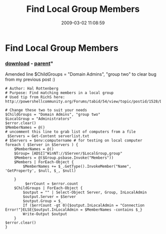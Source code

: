 ﻿---
pid:            905
parent:         904
children:       
poster:         Glenn
title:          Find Local Group Members
date:           2009-03-02 11:08:59
format:         posh
---

# Find Local Group Members

### [download](905.ps1) - [parent](904.md)"

Amended line $ChildGroups = "Domain Admins", "group two" to clear bug from my previous post :)

```posh
# Author: Hal Rottenberg
# Purpose: Find matching members in a local group
# Used tip from RichS here: http://powershellcommunity.org/Forums/tabid/54/view/topic/postid/1528/Default.aspx

# Change these two to suit your needs
$ChildGroups = "Domain Admins", "group two"
$LocalGroup = "Administrators"
$error.clear()
$MemberNames = @()
# uncomment this line to grab list of computers from a file
 $Servers = Get-Content serverlist.txt
# $Servers = $env:computername # for testing on local computer
foreach ( $Server in $Servers ) {
	$MemberNames = @()
	$Group= [ADSI]"WinNT://$Server/$LocalGroup,group"
	$Members = @($Group.psbase.Invoke("Members"))
	$Members | ForEach-Object {
		$MemberNames += $_.GetType().InvokeMember("Name", 'GetProperty', $null, $_, $null)
	
	} 
         $errCount = $error.count
	$ChildGroups | ForEach-Object {
		$output = "" | Select-Object Server, Group, InLocalAdmin
		$output.Server = $Server
		$output.Group = $_
		If ($errCount -gt 0){$output.InLocalAdmin = "Connection Error!"}ELSE{$output.InLocalAdmin = $MemberNames -contains $_}
		Write-Output $output
	}
$error.clear()
}
```
